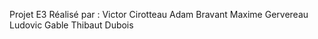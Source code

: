 Projet E3 Réalisé par :
Victor Cirotteau
Adam Bravant
Maxime Gervereau
Ludovic Gable
Thibaut Dubois

